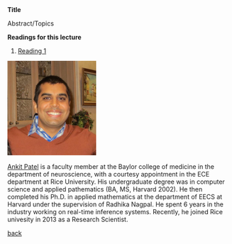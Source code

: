 <div class="abstract">   
    <strong>Title</strong>
    <p align="justify">Abstract/Topics</p>  
    <strong>Readings for this lecture</strong>  
    <ol>
        <li>
        <a href=""> Reading 1 </a>
        </li>
    </ol>
    </div>


<img src="/assets/img/ankit_patel.jpg" alt="Ankit Patel" style="width: 200px;"/>
  
[Ankit Patel](https://ankitlab.co/) is a faculty member at the Baylor college of medicine in the department of neuroscience, with a courtesy appointment in the ECE department at Rice University. His undergraduate degree was in computer science and applied pathematics (BA, MS, Harvard 2002). He then completed his Ph.D. in applied mathematics at the department of EECS at Harvard under the supervision of Radhika Nagpal. He spent 6 years in the industry working on real-time inference systems. Recently, he joined Rice univesity in 2013 as a Research Scientist.

[back](./)
